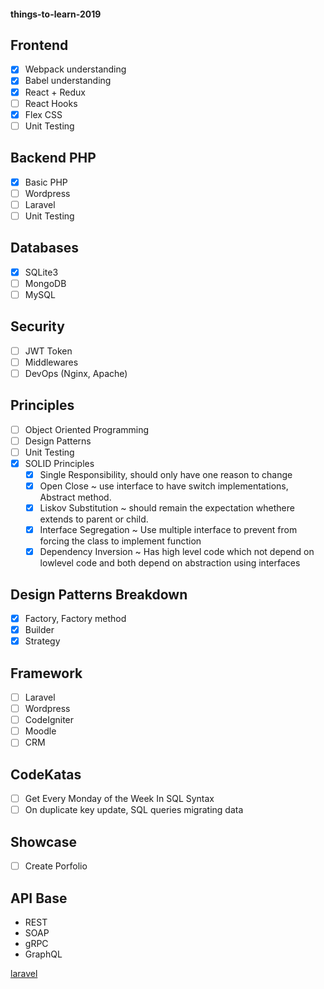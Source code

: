 #### things-to-learn-2019

Frontend
---
- [x] Webpack understanding
- [x] Babel understanding
- [x] React + Redux
- [ ] React Hooks
- [x] Flex CSS
- [ ] Unit Testing

Backend PHP
---
- [x] Basic PHP
- [ ] Wordpress
- [ ] Laravel
- [ ] Unit Testing

Databases
---
- [x] SQLite3
- [ ] MongoDB
- [ ] MySQL

Security
---
- [ ] JWT Token
- [ ] Middlewares
- [ ] DevOps (Nginx, Apache)

Principles
---
- [ ] Object Oriented Programming
- [ ] Design Patterns
- [ ] Unit Testing
- [x] SOLID Principles
  - [x] Single Responsibility, should only have one reason to change
  - [x] Open Close ~ use interface to have switch implementations, Abstract method.
  - [x] Liskov Substitution ~ should remain the expectation whethere extends to parent or child.
  - [x] Interface Segregation ~ Use multiple interface to prevent from forcing the class to implement function
  - [x] Dependency Inversion ~ Has high level code which not depend on lowlevel code and both depend on abstraction using interfaces

Design Patterns Breakdown
---
- [x] Factory, Factory method
- [x] Builder
- [x] Strategy

Framework
---
- [ ] Laravel
- [ ] Wordpress
- [ ] CodeIgniter
- [ ] Moodle
- [ ] CRM

CodeKatas
---
- [ ] Get Every Monday of the Week In SQL Syntax
- [ ] On duplicate key update, SQL queries migrating data

Showcase
---
- [ ] Create Porfolio

API Base
---
- REST
- SOAP
- gRPC
- GraphQL

[laravel](https://www.youtube.com/channel/UCTuplgOBi6tJIlesIboymGA)
